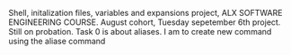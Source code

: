 Shell, initalization files, variables and expansions project, ALX SOFTWARE ENGINEERING COURSE. August cohort, Tuesday sepetember 6th project.  Still on probation. Task 0 is about aliases. I am to create  new command using the aliase command

